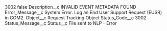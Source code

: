 <?xml version="1.0" encoding="UTF-8"?>
<CustomMetadata xmlns="http://soap.sforce.com/2006/04/metadata" xmlns:xsi="http://www.w3.org/2001/XMLSchema-instance" xmlns:xsd="http://www.w3.org/2001/XMLSchema">
    <label>3002</label>
    <protected>false</protected>
    <values>
        <field>Description__c</field>
        <value xsi:type="xsd:string">INVALID EVENT METADATA FOUND</value>
    </values>
    <values>
        <field>Error_Message__c</field>
        <value xsi:type="xsd:string">System Error. Log an End User Support Request (EUSR) in COM2.</value>
    </values>
    <values>
        <field>Object__c</field>
        <value xsi:type="xsd:string">Request Tracking Object</value>
    </values>
    <values>
        <field>Status_Code__c</field>
        <value xsi:type="xsd:string">3002</value>
    </values>
    <values>
        <field>Status_Message__c</field>
        <value xsi:nil="true"/>
    </values>
    <values>
        <field>Status__c</field>
        <value xsi:type="xsd:string">File sent to NLP - Error</value>
    </values>
</CustomMetadata>
